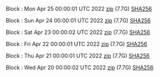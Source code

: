 Block [](https://insight.dash.org/insight/block/): Mon Apr 25 00:00:01 UTC 2022 [zip](https://dash-bootstrap.ams3.digitaloceanspaces.com/mainnet/2022-04-25/bootstrap.dat.zip) (7.7G) [SHA256](https://dash-bootstrap.ams3.digitaloceanspaces.com/mainnet/2022-04-25/sha256.txt)

Block [](https://insight.dash.org/insight/block/): Sun Apr 24 00:00:01 UTC 2022 [zip](https://dash-bootstrap.ams3.digitaloceanspaces.com/mainnet/2022-04-24/bootstrap.dat.zip) (7.7G) [SHA256](https://dash-bootstrap.ams3.digitaloceanspaces.com/mainnet/2022-04-24/sha256.txt)

Block [](https://insight.dash.org/insight/block/): Sat Apr 23 00:00:02 UTC 2022 [zip](https://dash-bootstrap.ams3.digitaloceanspaces.com/mainnet/2022-04-23/bootstrap.dat.zip) (7.7G) [SHA256](https://dash-bootstrap.ams3.digitaloceanspaces.com/mainnet/2022-04-23/sha256.txt)

Block [](https://insight.dash.org/insight/block/): Fri Apr 22 00:00:01 UTC 2022 [zip](https://dash-bootstrap.ams3.digitaloceanspaces.com/mainnet/2022-04-22/bootstrap.dat.zip) (7.7G) [SHA256](https://dash-bootstrap.ams3.digitaloceanspaces.com/mainnet/2022-04-22/sha256.txt)

Block [](https://insight.dash.org/insight/block/): Thu Apr 21 00:00:01 UTC 2022 [zip](https://dash-bootstrap.ams3.digitaloceanspaces.com/mainnet/2022-04-21/bootstrap.dat.zip) (7.7G) [SHA256](https://dash-bootstrap.ams3.digitaloceanspaces.com/mainnet/2022-04-21/sha256.txt)

Block [](https://insight.dash.org/insight/block/): Wed Apr 20 00:00:02 UTC 2022 [zip](https://dash-bootstrap.ams3.digitaloceanspaces.com/mainnet/2022-04-20/bootstrap.dat.zip) (7.7G) [SHA256](https://dash-bootstrap.ams3.digitaloceanspaces.com/mainnet/2022-04-20/sha256.txt)
